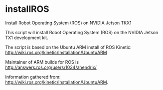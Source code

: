 # installROS
Install Robot Operating System (ROS) on NVIDIA Jetson TKX1

This script will install Robot Operating System (ROS) on the NVIDIA Jetson TX1 development kit.

The script is based on the Ubuntu ARM install of ROS Kinetic: http://wiki.ros.org/kinetic/Installation/UbuntuARM

Maintainer of ARM builds for ROS is http://answers.ros.org/users/1034/ahendrix/

Information gathered from:
http://wiki.ros.org/kinetic/Installation/UbuntuARM.


